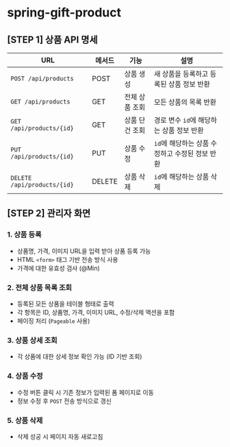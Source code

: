 # spring-gift-product

## [STEP 1] 상품 API 명세
| URL                         | 메서드 | 기능           | 설명                                          |
|-----------------------------|--------|----------------|-----------------------------------------------|
| `POST /api/products`        | POST   | 상품 생성      | 새 상품을 등록하고 등록된 상품 정보 반환   |
| `GET /api/products`         | GET    | 전체 상품 조회 | 모든 상품의 목록 반환                 |
| `GET /api/products/{id}`    | GET    | 상품 단건 조회 | 경로 변수 `id`에 해당하는 상품 정보 반환   |
| `PUT /api/products/{id}`    | PUT    | 상품 수정      | `id`에 해당하는 상품 수정하고 수정된 정보 반환 |
| `DELETE /api/products/{id}` | DELETE | 상품 삭제      | `id`에 해당하는 상품 삭제             |

## [STEP 2] 관리자 화면

### 1. 상품 등록
- 상품명, 가격, 이미지 URL을 입력 받아 상품 등록 가능
- HTML `<form>` 태그 기반 전송 방식 사용
- 가격에 대한 유효성 검사 (@Min)

### 2. 전체 상품 목록 조회
- 등록된 모든 상품을 테이블 형태로 출력
- 각 항목은 ID, 상품명, 가격, 이미지 URL, 수정/삭제 액션을 포함
- 페이징 처리 (`Pageable` 사용)

### 3. 상품 상세 조회
- 각 상품에 대한 상세 정보 확인 가능 (ID 기반 조회)

### 4. 상품 수정
- 수정 버튼 클릭 시 기존 정보가 입력된 폼 페이지로 이동
- 정보 수정 후 `POST` 전송 방식으로 갱신

### 5. 상품 삭제
- 삭제 성공 시 페이지 자동 새로고침
